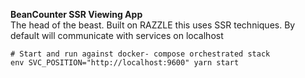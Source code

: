 **BeanCounter SSR Viewing App**  
The head of the beast.  Built on RAZZLE this uses SSR techniques. By default will communicate with services on localhost

```
# Start and run against docker- compose orchestrated stack
env SVC_POSITION="http://localhost:9600" yarn start
```
